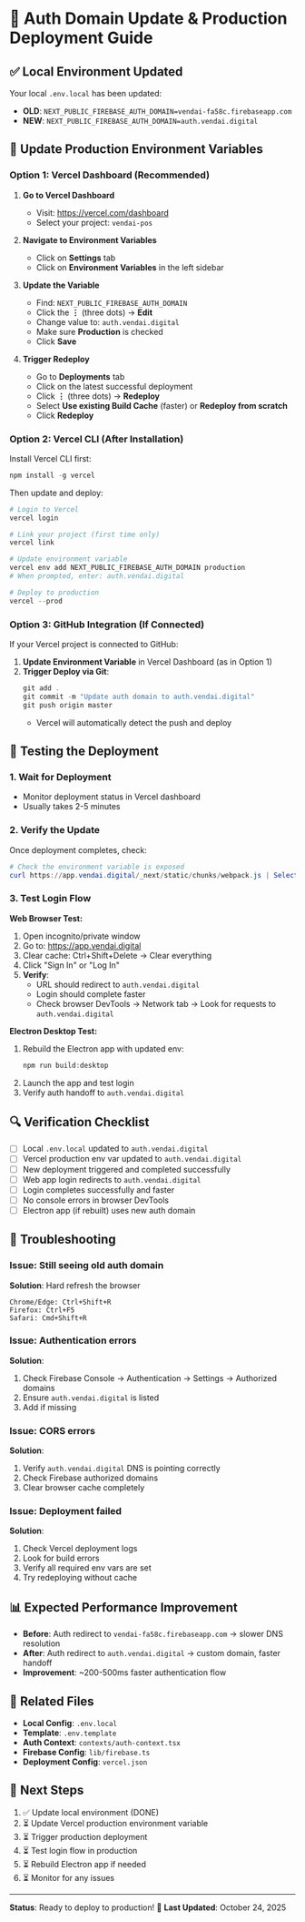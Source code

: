 # 🔐 Auth Domain Update & Production Deployment Guide

## ✅ Local Environment Updated
Your local `.env.local` has been updated:
- **OLD**: `NEXT_PUBLIC_FIREBASE_AUTH_DOMAIN=vendai-fa58c.firebaseapp.com`
- **NEW**: `NEXT_PUBLIC_FIREBASE_AUTH_DOMAIN=auth.vendai.digital`

## 🚀 Update Production Environment Variables

### Option 1: Vercel Dashboard (Recommended)

1. **Go to Vercel Dashboard**
   - Visit: https://vercel.com/dashboard
   - Select your project: `vendai-pos`

2. **Navigate to Environment Variables**
   - Click on **Settings** tab
   - Click on **Environment Variables** in the left sidebar

3. **Update the Variable**
   - Find: `NEXT_PUBLIC_FIREBASE_AUTH_DOMAIN`
   - Click the **⋮** (three dots) → **Edit**
   - Change value to: `auth.vendai.digital`
   - Make sure **Production** is checked
   - Click **Save**

4. **Trigger Redeploy**
   - Go to **Deployments** tab
   - Click on the latest successful deployment
   - Click **⋮** (three dots) → **Redeploy**
   - Select **Use existing Build Cache** (faster) or **Redeploy from scratch**
   - Click **Redeploy**

### Option 2: Vercel CLI (After Installation)

Install Vercel CLI first:
```powershell
npm install -g vercel
```

Then update and deploy:
```powershell
# Login to Vercel
vercel login

# Link your project (first time only)
vercel link

# Update environment variable
vercel env add NEXT_PUBLIC_FIREBASE_AUTH_DOMAIN production
# When prompted, enter: auth.vendai.digital

# Deploy to production
vercel --prod
```

### Option 3: GitHub Integration (If Connected)

If your Vercel project is connected to GitHub:

1. **Update Environment Variable** in Vercel Dashboard (as in Option 1)
2. **Trigger Deploy via Git**:
   ```powershell
   git add .
   git commit -m "Update auth domain to auth.vendai.digital"
   git push origin master
   ```
   - Vercel will automatically detect the push and deploy

## 🧪 Testing the Deployment

### 1. Wait for Deployment
- Monitor deployment status in Vercel dashboard
- Usually takes 2-5 minutes

### 2. Verify the Update
Once deployment completes, check:

```powershell
# Check the environment variable is exposed
curl https://app.vendai.digital/_next/static/chunks/webpack.js | Select-String -Pattern "auth.vendai.digital"
```

### 3. Test Login Flow

**Web Browser Test:**
1. Open incognito/private window
2. Go to: https://app.vendai.digital
3. Clear cache: Ctrl+Shift+Delete → Clear everything
4. Click "Sign In" or "Log In"
5. **Verify**:
   - URL should redirect to `auth.vendai.digital`
   - Login should complete faster
   - Check browser DevTools → Network tab → Look for requests to `auth.vendai.digital`

**Electron Desktop Test:**
1. Rebuild the Electron app with updated env:
   ```powershell
   npm run build:desktop
   ```
2. Launch the app and test login
3. Verify auth handoff to `auth.vendai.digital`

## 🔍 Verification Checklist

- [ ] Local `.env.local` updated to `auth.vendai.digital`
- [ ] Vercel production env var updated to `auth.vendai.digital`
- [ ] New deployment triggered and completed successfully
- [ ] Web app login redirects to `auth.vendai.digital`
- [ ] Login completes successfully and faster
- [ ] No console errors in browser DevTools
- [ ] Electron app (if rebuilt) uses new auth domain

## 🐛 Troubleshooting

### Issue: Still seeing old auth domain
**Solution**: Hard refresh the browser
```
Chrome/Edge: Ctrl+Shift+R
Firefox: Ctrl+F5
Safari: Cmd+Shift+R
```

### Issue: Authentication errors
**Solution**: 
1. Check Firebase Console → Authentication → Settings → Authorized domains
2. Ensure `auth.vendai.digital` is listed
3. Add if missing

### Issue: CORS errors
**Solution**: 
1. Verify `auth.vendai.digital` DNS is pointing correctly
2. Check Firebase authorized domains
3. Clear browser cache completely

### Issue: Deployment failed
**Solution**:
1. Check Vercel deployment logs
2. Look for build errors
3. Verify all required env vars are set
4. Try redeploying without cache

## 📊 Expected Performance Improvement

- **Before**: Auth redirect to `vendai-fa58c.firebaseapp.com` → slower DNS resolution
- **After**: Auth redirect to `auth.vendai.digital` → custom domain, faster handoff
- **Improvement**: ~200-500ms faster authentication flow

## 🔗 Related Files

- **Local Config**: `.env.local`
- **Template**: `.env.template`
- **Auth Context**: `contexts/auth-context.tsx`
- **Firebase Config**: `lib/firebase.ts`
- **Deployment Config**: `vercel.json`

## 📝 Next Steps

1. ✅ Update local environment (DONE)
2. ⏳ Update Vercel production environment variable
3. ⏳ Trigger production deployment
4. ⏳ Test login flow in production
5. ⏳ Rebuild Electron app if needed
6. ⏳ Monitor for any issues

---

**Status**: Ready to deploy to production! 🚀
**Last Updated**: October 24, 2025
